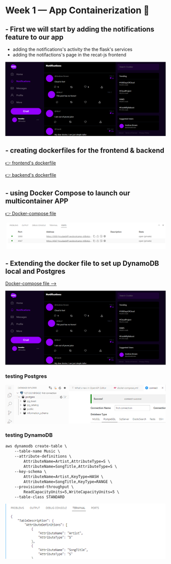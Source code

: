 # Week 1 — App Containerization 🚀
## - First we will start by adding the notifications feature to our app 
- adding the notifications's activity the the flask's services 
- adding the notifactions's page in the recat-js frontend 

![Result  --> ](./ressources/17.png)

## - creating dockerfiles for the frontend & backend
[ 👉 frontend's dockerfile  ](../backend-flask/Dockerfile)

[ 👉 backend's dockerfile ](../fronted-react-js/Dockerfile)

## - using Docker Compose to launch our multicontainer APP 
[ 👉 Docker-compose file  ](../docker-compose.yml)

![Result  --> ](./ressources/15.png) 



## - Extending the docker file to set up DynamoDB local and Postgres

[Docker-compose file  --> ](../docker-compose.yml)

![Result  --> ](./ressources/17.png) 

### testing Postgres 

![Result  --> ](./ressources/19.png)

### testing DynamoDB
```
aws dynamodb create-table \
    --table-name Music \
    --attribute-definitions \
        AttributeName=Artist,AttributeType=S \
        AttributeName=SongTitle,AttributeType=S \
    --key-schema \
        AttributeName=Artist,KeyType=HASH \
        AttributeName=SongTitle,KeyType=RANGE \
    --provisioned-throughput \
        ReadCapacityUnits=5,WriteCapacityUnits=5 \
    --table-class STANDARD

```

![Result  --> ](./ressources/20.png)